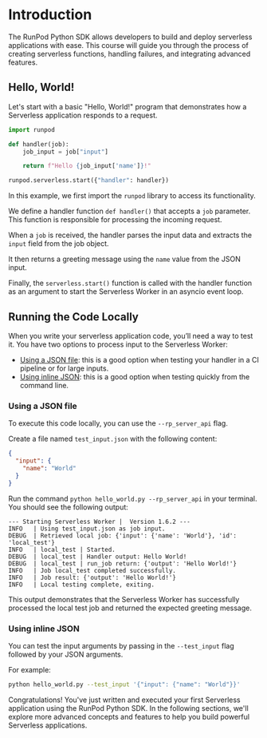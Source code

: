 # Introduction

The RunPod Python SDK allows developers to build and deploy serverless applications with ease. This course will guide you through the process of creating serverless functions, handling failures, and integrating advanced features.

## Hello, World!

Let's start with a basic "Hello, World!" program that demonstrates how a Serverless application responds to a request.

```python
import runpod

def handler(job):
    job_input = job["input"]

    return f"Hello {job_input['name']}!"

runpod.serverless.start({"handler": handler})
```


In this example, we first import the `runpod` library to access its functionality.

We define a handler function `def handler()` that accepts a `job` parameter. This function is responsible for processing the incoming request.

When a `job` is received, the handler parses the input data and extracts the `input` field from the job object.

It then returns a greeting message using the `name` value from the JSON input.

Finally, the `serverless.start()` function is called with the handler function as an argument to start the Serverless Worker in an asyncio event loop.

## Running the Code Locally

When you write your serverless application code, you’ll need a way to test it.
You have two options to process input to the Serverless Worker:

- [Using a JSON file](#using-a-json-file): this is a good option when testing your handler in a CI pipeline or for large inputs.
- [Using inline JSON](#using-inline-json): this is a good option when testing quickly from the command line.


### Using a JSON file

To execute this code locally, you can use the `--rp_server_api` flag.

Create a file named `test_input.json` with the following content:

```json
{
  "input": {
    "name": "World"
  }
}
```

Run the command `python hello_world.py --rp_server_api` in your terminal. 
You should see the following output:

```plaintext
--- Starting Serverless Worker |  Version 1.6.2 ---
INFO   | Using test_input.json as job input.
DEBUG  | Retrieved local job: {'input': {'name': 'World'}, 'id': 'local_test'}
INFO   | local_test | Started.
DEBUG  | local_test | Handler output: Hello World!
DEBUG  | local_test | run_job return: {'output': 'Hello World!'}
INFO   | Job local_test completed successfully.
INFO   | Job result: {'output': 'Hello World!'}
INFO   | Local testing complete, exiting.
```

This output demonstrates that the Serverless Worker has successfully processed the local test job and returned the expected greeting message.

### Using inline JSON

You can test the input arguments by passing in the `--test_input` flag followed by your JSON arguments.

For example:

```sh
python hello_world.py --test_input '{"input": {"name": "World"}}'
```

Congratulations! 
You've just written and executed your first Serverless application using the RunPod Python SDK.
In the following sections, we'll explore more advanced concepts and features to help you build powerful Serverless applications.
